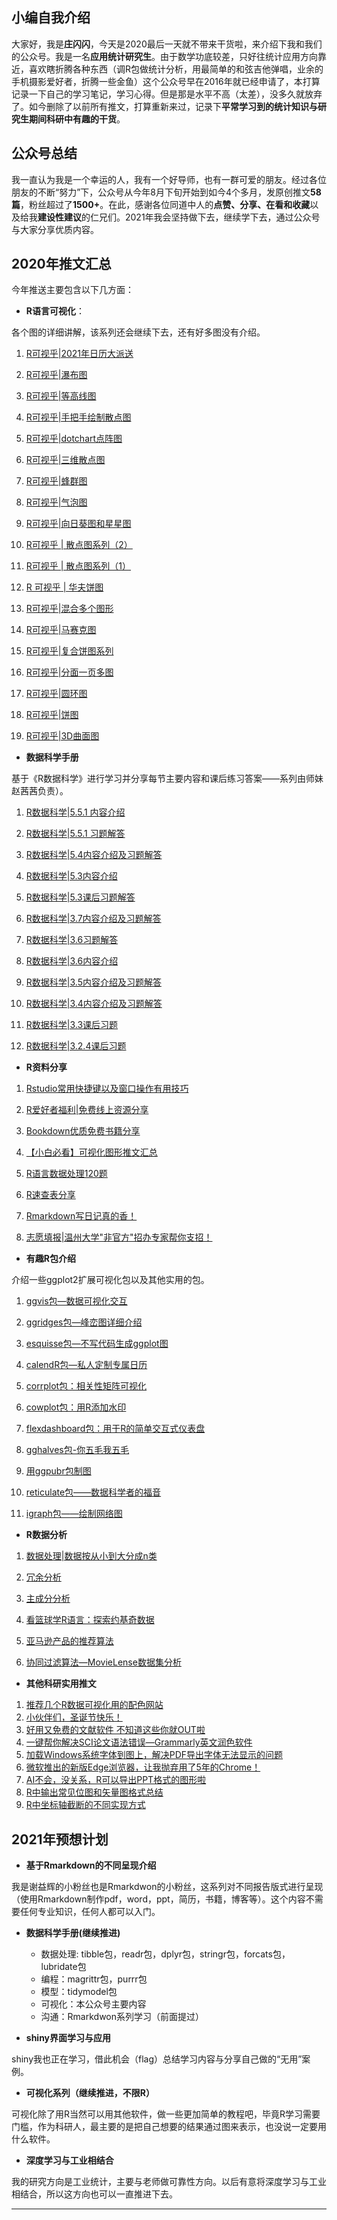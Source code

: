 ## 小编自我介绍

大家好，我是**庄闪闪**，今天是2020最后一天就不带来干货啦，来介绍下我和我们的公众号。我是一名**应用统计研究生**。由于数学功底较差，只好往统计应用方向靠近，喜欢瞎折腾各种东西（调R包做统计分析，用最简单的和弦吉他弹唱，业余的手机摄影爱好者，折腾一些金鱼）这个公众号早在2016年就已经申请了，本打算记录一下自己的学习笔记，学习心得。但是那是水平不高（太差），没多久就放弃了。如今删除了以前所有推文，打算重新来过，记录下**平常学习到的统计知识与研究生期间科研中有趣的干货**。

## 公众号总结

我一直认为我是一个幸运的人，我有一个好导师，也有一群可爱的朋友。经过各位朋友的不断“努力”下，公众号从今年8月下旬开始到如今4个多月，发原创推文**58篇**，粉丝超过了**1500+**。在此，感谢各位同道中人的**点赞、分享、在看和收藏**以及给我**建设性建议**的仁兄们。2021年我会坚持做下去，继续学下去，通过公众号与大家分享优质内容。

## 2020年推文汇总

今年推送主要包含以下几方面：

- **R语言可视化**：

各个图的详细讲解，该系列还会继续下去，还有好多图没有介绍。

1.  [R可视乎|2021年日历大派送](http://mp.weixin.qq.com/s?__biz=MzI1NjUwMjQxMQ==&mid=2247487678&idx=1&sn=4ddebccf2214e8e20a2a798ab23d002f&chksm=ea24ef5add53664c274d47a677804251052135c609cd6207e17c94b49ed6b7908321c8b7890f&scene=21#wechat_redirect)

2.  [R可视乎|瀑布图](http://mp.weixin.qq.com/s?__biz=MzI1NjUwMjQxMQ==&mid=2247487383&idx=1&sn=43e2eaf6b7c6b24510ccadb79e766f07&chksm=ea24f073dd53796546fd4145ded4cddfe8779464ad9d0d674900a65484966cd5c3f6367dcecf&scene=21#wechat_redirect)

3.  [R可视乎|等高线图](http://mp.weixin.qq.com/s?__biz=MzI1NjUwMjQxMQ==&mid=2247486838&idx=1&sn=6da5284c2b15d10b374d1fa5fc69a716&chksm=ea24f292dd537b8446f7555a862ad08cd30f2c252e4ebf39033bddd088b2ca016601f3bf2949&scene=21#wechat_redirect)

4.  [R可视乎|手把手绘制散点图](http://mp.weixin.qq.com/s?__biz=MzI1NjUwMjQxMQ==&mid=2247486565&idx=1&sn=937bc16b4c400109386cddaa0d083b0d&chksm=ea24f381dd537a97d9489ceed1243d74e001db454d16c121304254dafcbd547468dde3109b5d&scene=21#wechat_redirect)

5.  [R可视乎|dotchart点阵图](http://mp.weixin.qq.com/s?__biz=MzI1NjUwMjQxMQ==&mid=2247486437&idx=2&sn=ae6df80e6061089a7ebec1789c3bfa2d&chksm=ea24f401dd537d17affd48ef99971e3573e4c8b7a44226448feb232bfd8c0f95b67b889b2e92&scene=21#wechat_redirect)

6.  [R可视乎|三维散点图](http://mp.weixin.qq.com/s?__biz=MzI1NjUwMjQxMQ==&mid=2247486366&idx=1&sn=b47d8f89f032bbf1ead4f0db75d45ef7&chksm=ea24f47add537d6c5d50a73bd64318f473071e1474be95c9d5c2f250a39a64a6877ba4d61b68&scene=21#wechat_redirect)

7.  [R可视乎|蜂群图](http://mp.weixin.qq.com/s?__biz=MzI1NjUwMjQxMQ==&mid=2247486214&idx=2&sn=1d1ebfd76d8383ecd998561ffe884667&chksm=ea24f4e2dd537df4520ae79929abe24ace6bf029a78707ce3f85130ab638f9d0d72f4929acd0&scene=21#wechat_redirect)

8.  [R可视乎|气泡图](http://mp.weixin.qq.com/s?__biz=MzI1NjUwMjQxMQ==&mid=2247486060&idx=1&sn=b613c8d0239c93185641c1bb6a062f7b&chksm=ea24f588dd537c9e2d7a33dd5e9f32b34d0a72d5396cdb52211c51f3998269a4d843011abf9b&scene=21#wechat_redirect)

9.  [R可视乎|向日葵图和星星图](http://mp.weixin.qq.com/s?__biz=MzI1NjUwMjQxMQ==&mid=2247485615&idx=2&sn=6a9b895acccacf2ddb01c2eaa5383e00&chksm=ea24f74bdd537e5dec9c29de638caede3ff2c401f5b49ee798447e0bf4eb53914318667cca54&scene=21#wechat_redirect)

10.  [R可视乎 | 散点图系列（2）](http://mp.weixin.qq.com/s?__biz=MzI1NjUwMjQxMQ==&mid=2247485276&idx=1&sn=f98a2aede13555fa1c372f08c3cdec44&chksm=ea24f8b8dd5371ae9e13f3df41ff73e070775eb1ab871370783bb3f396a0a9c29d42c6a89210&scene=21#wechat_redirect)

11.  [R可视乎 | 散点图系列（1）](http://mp.weixin.qq.com/s?__biz=MzI1NjUwMjQxMQ==&mid=2247485142&idx=1&sn=564bffc9e7765ebae9b9b81a17a188d9&chksm=ea24f932dd5370241a05c75975ff24a34423a8f182bf6c716c8c9ed981788d0492dcb268248a&scene=21#wechat_redirect)

12.  [R 可视乎 | 华夫饼图](http://mp.weixin.qq.com/s?__biz=MzI1NjUwMjQxMQ==&mid=2247484631&idx=1&sn=6402ba80ab417c1d8a99c7778a48c7db&chksm=ea24fb33dd537225a7488a578b876b6da2f2157e0048b9515100d4ab64301fad2ad4f460e822&scene=21#wechat_redirect)

13.  [R可视乎|混合多个图形](http://mp.weixin.qq.com/s?__biz=MzI1NjUwMjQxMQ==&mid=2247484367&idx=1&sn=30a54bd7dbf44852c380192d11a10ab9&chksm=ea24fc2bdd53753d239bbe995dfcb88232223e0a24f595acb343433fd4a053116e9f26dbf983&scene=21#wechat_redirect)

14.  [R可视乎|马赛克图](http://mp.weixin.qq.com/s?__biz=MzI1NjUwMjQxMQ==&mid=2247484309&idx=1&sn=d79ce748d43fe066a0bad0221ae8e068&chksm=ea24fc71dd537567c3ca322cb216e92c2ca4bdd96c20c9873e762d81cfb892583af10198b757&scene=21#wechat_redirect)

15.  [R可视乎|复合饼图系列](http://mp.weixin.qq.com/s?__biz=MzI1NjUwMjQxMQ==&mid=2247484188&idx=1&sn=daeb6b1997f5ccaa1db56fc7698aeb1c&chksm=ea24fcf8dd5375eebbe2ee48594bc9670525ddb1111da56a658012d4970e73bbf2a8ff866330&scene=21#wechat_redirect)

16.  [R可视乎|分面一页多图](http://mp.weixin.qq.com/s?__biz=MzI1NjUwMjQxMQ==&mid=2247484186&idx=1&sn=c913a65f88132b3611e580b0318404d9&chksm=ea24fcfedd5375e87adfc3028850ee4034a0a0d34dd3855cf155b28eea9c71bfedb381d2c9e9&scene=21#wechat_redirect)

17.  [R可视乎|圆环图](http://mp.weixin.qq.com/s?__biz=MzI1NjUwMjQxMQ==&mid=2247484133&idx=1&sn=885a57209345d88e6574d42a2192394b&chksm=ea24fd01dd537417af4111dbe641943ffd530db1300da08332d5f56c2ef690fe7bcf66cf423e&scene=21#wechat_redirect)

18.  [R可视乎|饼图](http://mp.weixin.qq.com/s?__biz=MzI1NjUwMjQxMQ==&mid=2247484046&idx=1&sn=cc087b09448e75ed54b5364accfb3bff&chksm=ea24fd6add53747ca57137b964bdb0db371220737398e4276ee1ede27df7f09be0afd14185f8&scene=21#wechat_redirect)

19.  [R可视乎|3D曲面图](http://mp.weixin.qq.com/s?__biz=MzI1NjUwMjQxMQ==&mid=2247484046&idx=2&sn=57cf10eb09be797eeaf7572a579c6922&chksm=ea24fd6add53747c2a8708031b847c3d83892313a45af6617a158deb9b48a9ea96a26ee79498&scene=21#wechat_redirect)

- **数据科学手册**

基于《R数据科学》进行学习并分享每节主要内容和课后练习答案——系列由师妹赵茜茜负责）。

1.  [R数据科学|5.5.1 内容介绍](http://mp.weixin.qq.com/s?__biz=MzI1NjUwMjQxMQ==&mid=2247488291&idx=1&sn=26ab9e40c82e19b580cc49c8b94830a5&chksm=ea24ecc7dd5365d1288ed40377dceb2f46838ddbdd375779c299346f403adce30cf3cb979a61&scene=21#wechat_redirect)

2.  [R数据科学|5.5.1 习题解答](http://mp.weixin.qq.com/s?__biz=MzI1NjUwMjQxMQ==&mid=2247488291&idx=2&sn=f3b6c7ec6e0380e4aa7df6a662574c14&chksm=ea24ecc7dd5365d12a7799865c040991124893ac5a9daa2cacb0ab88e5f00d9e1f5ac8ea21d6&scene=21#wechat_redirect)

3.  [R数据科学|5.4内容介绍及习题解答](http://mp.weixin.qq.com/s?__biz=MzI1NjUwMjQxMQ==&mid=2247488201&idx=1&sn=d10dfd154c074df858ec0a23df5ea095&chksm=ea24ed2ddd53643bd2e815a0285d03edc2ee1faf2ba92e6a90e09fa819d9c4458a060130266d&scene=21#wechat_redirect)

4.  [R数据科学|5.3内容介绍](http://mp.weixin.qq.com/s?__biz=MzI1NjUwMjQxMQ==&mid=2247488092&idx=1&sn=1e8a03e95af9c15b375214954f9143e0&chksm=ea24edb8dd5364ae3df6554e02d76c8129204687ff187640a0e3b9cb8f03bc67513425b017ef&scene=21#wechat_redirect)

5.  [R数据科学|5.3课后习题解答](http://mp.weixin.qq.com/s?__biz=MzI1NjUwMjQxMQ==&mid=2247488092&idx=2&sn=f247a53556885912a6bdf01a1dac82ee&chksm=ea24edb8dd5364ae8739e3de0856be14250ffc4a71b09f27ae526d01dd6e3f1dd4d49bf07c0c&scene=21#wechat_redirect)

6.  [R数据科学|3.7内容介绍及习题解答](http://mp.weixin.qq.com/s?__biz=MzI1NjUwMjQxMQ==&mid=2247487680&idx=1&sn=1713a96af27fe980917684a79ae6f9b3&chksm=ea24ef24dd5366322365ebad1056d19ce116b8d3fb9089be27e54865bb5d3b4063c9eda60245&scene=21#wechat_redirect)

7.  [R数据科学|3.6习题解答](http://mp.weixin.qq.com/s?__biz=MzI1NjUwMjQxMQ==&mid=2247486565&idx=2&sn=9528c701d54da29740de2d60516e8ad2&chksm=ea24f381dd537a97c61beb59c35ede88198ba40a915505b266ad3324769b730615f65d8a851d&scene=21#wechat_redirect)

8.  [R数据科学|3.6内容介绍](http://mp.weixin.qq.com/s?__biz=MzI1NjUwMjQxMQ==&mid=2247487324&idx=1&sn=4a7a1261a79894a960d674cddba8ca68&chksm=ea24f0b8dd5379aead668460edffcb128400df78cbfd930a9e37ea58c48da468227221353b7b&scene=21#wechat_redirect)

9.  [R数据科学|3.5内容介绍及习题解答](http://mp.weixin.qq.com/s?__biz=MzI1NjUwMjQxMQ==&mid=2247487001&idx=1&sn=1001c3ab89e0e4e3ee841c9c061bbdfc&chksm=ea24f1fddd5378ebf5f6c6d1e6c63c1e1781ae34a8585d5b76b031a975470f836aa15405bc78&scene=21#wechat_redirect)

10.  [R数据科学|3.4内容介绍及习题解答](http://mp.weixin.qq.com/s?__biz=MzI1NjUwMjQxMQ==&mid=2247487680&idx=2&sn=4ed84cbe90bf14cf6b913b7957892a91&chksm=ea24ef24dd5366324ec0e1689955384572b765463f4cfbc6c59d7ed5c7b6c1af180414031a4b&scene=21#wechat_redirect)

11.  [R数据科学|3.3课后习题](http://mp.weixin.qq.com/s?__biz=MzI1NjUwMjQxMQ==&mid=2247486565&idx=2&sn=9528c701d54da29740de2d60516e8ad2&chksm=ea24f381dd537a97c61beb59c35ede88198ba40a915505b266ad3324769b730615f65d8a851d&scene=21#wechat_redirect)

12.  [R数据科学|3.2.4课后习题](http://mp.weixin.qq.com/s?__biz=MzI1NjUwMjQxMQ==&mid=2247486530&idx=1&sn=cb7ca8c7a29afc24d901a8ffe7ed64ca&chksm=ea24f3a6dd537ab035a0e2e50b0321f7a3366f06f798af8a1e6ae724670f9916f72b82809bae&scene=21#wechat_redirect)

- **R资料分享**

1.  [](http://mp.weixin.qq.com/s?__biz=MzI1NjUwMjQxMQ==&mid=2247486530&idx=1&sn=cb7ca8c7a29afc24d901a8ffe7ed64ca&chksm=ea24f3a6dd537ab035a0e2e50b0321f7a3366f06f798af8a1e6ae724670f9916f72b82809bae&scene=21#wechat_redirect)[Rstudio常用快捷键以及窗口操作有用技巧](http://mp.weixin.qq.com/s?__biz=MzI1NjUwMjQxMQ==&mid=2247487180&idx=1&sn=43f64d3a9859c7e12562806de901e683&chksm=ea24f128dd53783e62d504190665a06cdd66432ba5532ae87b019c99a63ffa0b96e0fd4be377&scene=21#wechat_redirect)

2.  [R爱好者福利|免费线上资源分享](http://mp.weixin.qq.com/s?__biz=MzI1NjUwMjQxMQ==&mid=2247486437&idx=1&sn=93c9250cda3a467b85f12e8b750e1096&chksm=ea24f401dd537d17d1004e0d8dc70d88fd503706ff3b9888d2cc4ceafc4497f114d92c4fac92&scene=21#wechat_redirect)  

3.  [Bookdown优质免费书籍分享](http://mp.weixin.qq.com/s?__biz=MzI1NjUwMjQxMQ==&mid=2247486727&idx=1&sn=43a9b4cdc93bd38f179230bf4f0abc2e&chksm=ea24f2e3dd537bf515b3fe89f89158329479f6f550eaf58bdb24f9c83c2643753a4764154e73&scene=21#wechat_redirect)

4.  [【小白必看】可视化图形推文汇总](http://mp.weixin.qq.com/s?__biz=MzI1NjUwMjQxMQ==&mid=2247485242&idx=1&sn=6616ae433fc59bb1e766f978a4b0e061&chksm=ea24f8dedd5371c874a30a4600d659d3a04d0186a48d4965d27aa574a602717d769f395ea0bb&scene=21#wechat_redirect)

5.  [R语言数据处理120题](http://mp.weixin.qq.com/s?__biz=MzI1NjUwMjQxMQ==&mid=2247484633&idx=1&sn=09ddb4127cd8167acbb933c55b720403&chksm=ea24fb3ddd53722b7531f64046c494399012237f7229ca40f68b6a24471166b22c24a17fd8f1&scene=21#wechat_redirect)

6.  [R速查表分享](http://mp.weixin.qq.com/s?__biz=MzI1NjUwMjQxMQ==&mid=2247484290&idx=1&sn=edfe8a910e87353dc8e68f3f42e34c7c&chksm=ea24fc66dd537570f2bcda65b1ae0457ac9906fd14e74da6a0ffd3ee62a304ed465fd8ea9637&scene=21#wechat_redirect)

7.  [Rmarkdown写日记真的香！](http://mp.weixin.qq.com/s?__biz=MzI1NjUwMjQxMQ==&mid=2247484161&idx=1&sn=5510c69afff62f729bfe91a409511509&chksm=ea24fce5dd5375f3168d0a2a2aed9fe9f9b427494f3bdbbe8b198cad094bdce09ee18639ec5d&scene=21#wechat_redirect)

8.  [志愿填报|温州大学"非官方"招办专家帮你支招！](http://mp.weixin.qq.com/s?__biz=MzI1NjUwMjQxMQ==&mid=2247483954&idx=1&sn=047a1b1b3e9c5ce46e3876bb05b54282&chksm=ea24fdd6dd5374c0c119c680cbd595b77a0bc7479889b34d378ae3282bce5e07eff93a5d08e5&scene=21#wechat_redirect)

- **有趣R包介绍**

介绍一些ggplot2扩展可视化包以及其他实用的包。

1.  [ggvis包—数据可视化交互](http://mp.weixin.qq.com/s?__biz=MzI1NjUwMjQxMQ==&mid=2247488405&idx=1&sn=271fc88b523e738a6a1d92504dbce330&chksm=ea24ec71dd5365671bb66cbb50afdb0b00762b7581b9d3e5060a4b59021485364093f1c8b963&scene=21#wechat_redirect)

2.  [ggridges包—峰峦图详细介绍](http://mp.weixin.qq.com/s?__biz=MzI1NjUwMjQxMQ==&mid=2247488248&idx=1&sn=6b71d7adba5ea796fdfe8f49fe232d94&chksm=ea24ed1cdd53640a1e30271584458097fce82a732f9d63ce2084dc63fbae6fb028fd7f813bb7&scene=21#wechat_redirect)

3.  [esquisse包—不写代码生成ggplot图](http://mp.weixin.qq.com/s?__biz=MzI1NjUwMjQxMQ==&mid=2247488200&idx=1&sn=3a058480b104165118975b2d908dff72&chksm=ea24ed2cdd53643a9deb58069cd8d0e9933fc165994a2bb7a6f7d4651c7796b839fc781ec86d&scene=21#wechat_redirect)

4.  [calendR包—私人定制专属日历](http://mp.weixin.qq.com/s?__biz=MzI1NjUwMjQxMQ==&mid=2247487814&idx=1&sn=aa58149b66ce8b6d1c6210ded418c71a&chksm=ea24eea2dd5367b4a24a670b9e78d377f1506399be8dd0d0a35230407e3dc131f6b07ab3d9ca&scene=21#wechat_redirect)

5.  [corrplot包：相关性矩阵可视化](http://mp.weixin.qq.com/s?__biz=MzI1NjUwMjQxMQ==&mid=2247487625&idx=1&sn=3102c4afb0cf97904d810579af386eb6&chksm=ea24ef6ddd53667b887d11e7013589f796c8ff4f9e1e9b6e8df817ea7b223baadbc19dfbaaa5&scene=21#wechat_redirect)

6.  [cowplot包：用R添加水印](http://mp.weixin.qq.com/s?__biz=MzI1NjUwMjQxMQ==&mid=2247486838&idx=2&sn=21ee1c8b683e7d27373f3e1f40901428&chksm=ea24f292dd537b843db330a88161ce6f89227418f64515164615c3f63721df6464b6d91a2b1a&scene=21#wechat_redirect)

7.  [flexdashboard包：用于R的简单交互式仪表盘](http://mp.weixin.qq.com/s?__biz=MzI1NjUwMjQxMQ==&mid=2247486237&idx=1&sn=571544510c7e3e48a280dd4d677656e5&chksm=ea24f4f9dd537defa493c419973f75943159316765ac61093a195b83fde314dd7fffe61349cd&scene=21#wechat_redirect)

8.  [gghalves包-你五毛我五毛](http://mp.weixin.qq.com/s?__biz=MzI1NjUwMjQxMQ==&mid=2247486214&idx=1&sn=7ff5d7375c615d20cffea6329cccff37&chksm=ea24f4e2dd537df4a5ebe66a441b2fb0ee0599a05a700e1d199f729c497a68857e8031cd2e61&scene=21#wechat_redirect)

9.  [用ggpubr包制图](http://mp.weixin.qq.com/s?__biz=MzI1NjUwMjQxMQ==&mid=2247485615&idx=1&sn=47ac21f131bf2ac6c90c50fb9fb7966b&chksm=ea24f74bdd537e5d74f60919388f683dfe779fe8a2d11999e55e290d4bdb25c64e36cc74ccc1&scene=21#wechat_redirect)

10.  [reticulate包——数据科学者的福音](http://mp.weixin.qq.com/s?__biz=MzI1NjUwMjQxMQ==&mid=2247484515&idx=1&sn=26b03b6ad26f2315cdc04049f740f1c0&chksm=ea24fb87dd537291d5184c28a9c9f2cdda591e4c17a7e7daaff34a9a1c3949ee0e86f9b355b7&scene=21#wechat_redirect)

11.  [igraph包——绘制网络图](http://mp.weixin.qq.com/s?__biz=MzI1NjUwMjQxMQ==&mid=2247483780&idx=1&sn=46ce562ed91ec2d08d7669477160c249&chksm=ea24fe60dd53777615de14ec0ad087c1bbc56d46d73eb51e13fdeeaa60633063b4bd415a7d01&scene=21#wechat_redirect)

- **R数据分析**

1.  [数据处理|数据按从小到大分成n类](http://mp.weixin.qq.com/s?__biz=MzI1NjUwMjQxMQ==&mid=2247486366&idx=2&sn=839daca8d94687bb2d2c07b4d61ee505&chksm=ea24f47add537d6c1601e07d3692c28a9d1ff89215478c9f1e0a0dd8c020f0bbd6f7d902f7d9&scene=21#wechat_redirect)

2.  [冗余分析](http://mp.weixin.qq.com/s?__biz=MzI1NjUwMjQxMQ==&mid=2247485653&idx=1&sn=28ac9c2fb8a756bb0e2aecb53992c74f&chksm=ea24f731dd537e2771dbf39f9d534a0fb96000913b6010346cfd6f500fb21a463dbad98ec888&scene=21#wechat_redirect)

3.  [主成分分析](http://mp.weixin.qq.com/s?__biz=MzI1NjUwMjQxMQ==&mid=2247485340&idx=1&sn=6f1dc4e3447a9e18ef56df92c215b477&chksm=ea24f878dd53716ec9fe64d0fca6d4587d751103982d5a18cb637a6c611a502b893de8b96851&scene=21#wechat_redirect)

4.  [看篮球学R语言：探索约基奇数据](http://mp.weixin.qq.com/s?__biz=MzI1NjUwMjQxMQ==&mid=2247484905&idx=1&sn=8393cb4eb893eaed82b588a166599733&chksm=ea24fa0ddd53731b8af04333530bddbf0b292f8949f5d75185389c10ddf996324ea9250caa60&scene=21#wechat_redirect)

5.  [亚马逊产品的推荐算法](http://mp.weixin.qq.com/s?__biz=MzI1NjUwMjQxMQ==&mid=2247484112&idx=1&sn=ffcb0b6ed0efb64ab25b6a76d9dba654&chksm=ea24fd34dd537422ed28f04d438b066dca643986d990711b9c9c1bdb53ba8aa38dcfef655822&scene=21#wechat_redirect)

6.  [协同过滤算法—MovieLense数据集分析](http://mp.weixin.qq.com/s?__biz=MzI1NjUwMjQxMQ==&mid=2247483889&idx=1&sn=b56b5ee3374bb8e2ec0e5643f62cd4bb&chksm=ea24fe15dd5377034e245dddb4c47ae5fc4a07ffc0d117734ec81910d733173b729e11a4fd29&scene=21#wechat_redirect)

- **其他科研实用推文**

1.  [推荐几个R数据可视化用的配色网站](http://mp.weixin.qq.com/s?__biz=MzI1NjUwMjQxMQ==&mid=2247488405&idx=2&sn=540f4118d1d7c94d4a77b0fc513d855d&chksm=ea24ec71dd5365679340315d53e4abae0d3871313b5d60cdeb295847f2cd1a01607faeabf66b&scene=21#wechat_redirect)
2.  [小伙伴们，圣诞节快乐！](http://mp.weixin.qq.com/s?__biz=MzI1NjUwMjQxMQ==&mid=2247488248&idx=2&sn=53014031470fbc033d64326e1a87f311&chksm=ea24ed1cdd53640a12c6c23a58be7ae80fa0df34e4ade64ed34ab4f4688212a0b2d7eafe1cc8&scene=21#wechat_redirect)
3.  [好用又免费的文献软件 不知道这些你就OUT啦](http://mp.weixin.qq.com/s?__biz=MzI1NjUwMjQxMQ==&mid=2247487883&idx=2&sn=d78dd20986eb2eaa3efba20f3b3658af&chksm=ea24ee6fdd536779bbb108cc8c73fd36ad76150bd17c68ca3c714d327f98bc363258076ca31e&scene=21#wechat_redirect)
4.  [一键帮你解决SCI论文语法错误—Grammarly英文润色软件](http://mp.weixin.qq.com/s?__biz=MzI1NjUwMjQxMQ==&mid=2247487324&idx=2&sn=e5b05c9a8ac9a9ea3717e12a2d75a202&chksm=ea24f0b8dd5379ae3c9de7f2739460488f2f7c1ca44fcdc34fa62f8896df2762ef95e402dc79&scene=21#wechat_redirect)
5.  [加载Windows系统字体到图上，解决PDF导出字体无法显示的问题](http://mp.weixin.qq.com/s?__biz=MzI1NjUwMjQxMQ==&mid=2247487180&idx=2&sn=4d98c30116032c2995ed67233e77333f&chksm=ea24f128dd53783e55b6308d5afac933ec635ec754e9571ecf09eda328f9e454dbd5a33044df&scene=21#wechat_redirect)
6.  [微软推出的新版Edge浏览器，让我抛弃用了5年的Chrome！](http://mp.weixin.qq.com/s?__biz=MzI1NjUwMjQxMQ==&mid=2247486980&idx=1&sn=2145f5a4b485829c0a7654b3baa16643&chksm=ea24f1e0dd5378f6035f4cd07e8d01cf9f339e5b36f18201d02035cddc57ba65065442bb375c&scene=21#wechat_redirect)
7.  [AI不会，没关系，R可以导出PPT格式的图形啦](http://mp.weixin.qq.com/s?__biz=MzI1NjUwMjQxMQ==&mid=2247485653&idx=2&sn=8c085a31c654ed8237948fbd342c2fca&chksm=ea24f731dd537e2722acee14c91c7f4a6e183480cc1e06b135476286f875cc86da2475b0b4b6&scene=21#wechat_redirect)
8.  [R中输出常见位图和矢量图格式总结](http://mp.weixin.qq.com/s?__biz=MzI1NjUwMjQxMQ==&mid=2247485740&idx=2&sn=9e9658cea1fbcfa6eb19d155c8b7a7c5&chksm=ea24f6c8dd537fde4b65b022ddc16af5137504ab764b2744e2dd821712ce36d89088473ea2cc&scene=21#wechat_redirect)
9.  [R中坐标轴截断的不同实现方式](http://mp.weixin.qq.com/s?__biz=MzI1NjUwMjQxMQ==&mid=2247483923&idx=1&sn=1494f3b69e7388e9a71b995e3b09f473&chksm=ea24fdf7dd5374e13f386521eef9d16bebf8e0dca2cef4b7036e5a7407f560d05de7ed6e390d&scene=21#wechat_redirect)

## 2021年预想计划  

- **基于Rmarkdown的不同呈现介绍**

我是谢益辉的小粉丝也是Rmarkdwon的小粉丝，这系列对不同报告版式进行呈现（使用Rmarkdown制作pdf，word，ppt，简历，书籍，博客等）。这个内容不需要任何专业知识，任何人都可以入门。

- **数据科学手册\(继续推进\)**

  - 数据处理: tibble包，readr包，dplyr包，stringr包，forcats包，lubridate包
  - 编程：magrittr包，purrr包
  - 模型：tidymodel包
  - 可视化：本公众号主要内容
  - 沟通：Rmarkdwon系列学习（前面提过）

- **shiny界面学习与应用**

shiny我也正在学习，借此机会（flag）总结学习内容与分享自己做的“无用”案例。

- **可视化系列（继续推进，不限R）**

可视化除了用R当然可以用其他软件，做一些更加简单的教程吧，毕竟R学习需要门槛，作为科研人，最主要的是把自己想要的结果通过图来表示，也没说一定要用什么软件。

- **深度学习与工业相结合**

我的研究方向是工业统计，主要与老师做可靠性方向。以后有意将深度学习与工业相结合，所以这方向也可以一直推进下去。

---